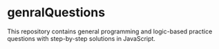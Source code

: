 # genralQuestions
This repository contains general programming and logic-based practice questions with step-by-step solutions in JavaScript.
